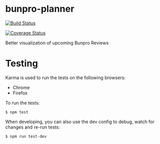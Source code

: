 # bunpro-planner

[![Build Status](https://travis-ci.org/patrickayoup/bunpro-planner.svg?branch=master)](https://travis-ci.org/patrickayoup/bunpro-planner)

[![Coverage Status](https://coveralls.io/repos/github/patrickayoup/bunpro-planner/badge.svg?branch=master)](https://coveralls.io/github/patrickayoup/bunpro-planner?branch=master)

Better visualization of upcoming Bunpro Reviews

# Testing

Karma is used to run the tests on the following browsers:

* Chrome
* Firefox

To run the tests:

    $ npm test

When developing, you can also use the dev config to debug, watch for changes and re-run tests:

    $ npm run test-dev

